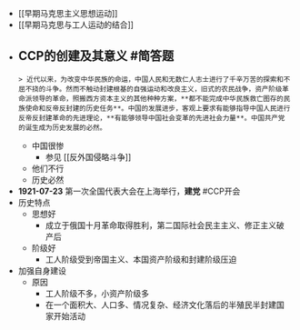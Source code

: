 - [[早期马克思主义思想运动]]
- [[早期马克思与工人运动的结合]]
- CCP的创建及其意义 #简答题
	-
	  > 近代以来，为改变中华民族的命运，中国人民和无数仁人志士进行了千辛万苦的探索和不屈不挠的斗争。然而不触动封建根基的自强运动和改良主义，旧式的农民战争，资产阶级革命派领导的革命，照搬西方资本主义的其他种种方案，**都不能完成中华民族救亡图存的民族使命和反帝反封建的历史任务**。中国的发展进步，客观上要求有能够指导中国人民进行反帝反封建革命的先进理论，**有能够领导中国社会变革的先进社会力量**。中国共产党的诞生成为历史发展的必然。
	- 中国很惨
		- 参见 [[反外国侵略斗争]]
	- 他们不行
	- 历史必然
- **1921-07-23** 第一次全国代表大会在上海举行，**建党** #CCP开会
- 历史特点
	- 思想好
		- 成立于俄国十月革命取得胜利，第二国际社会民主主义、修正主义破产后
	- 阶级好
		- 工人阶级受到帝国主义、本国资产阶级和封建阶级压迫
- 加强自身建设
	- 原因
		- 工人阶级不多，小资产阶级多
		- 在一个面积大、人口多、情况复杂、经济文化落后的半殖民半封建国家开始活动